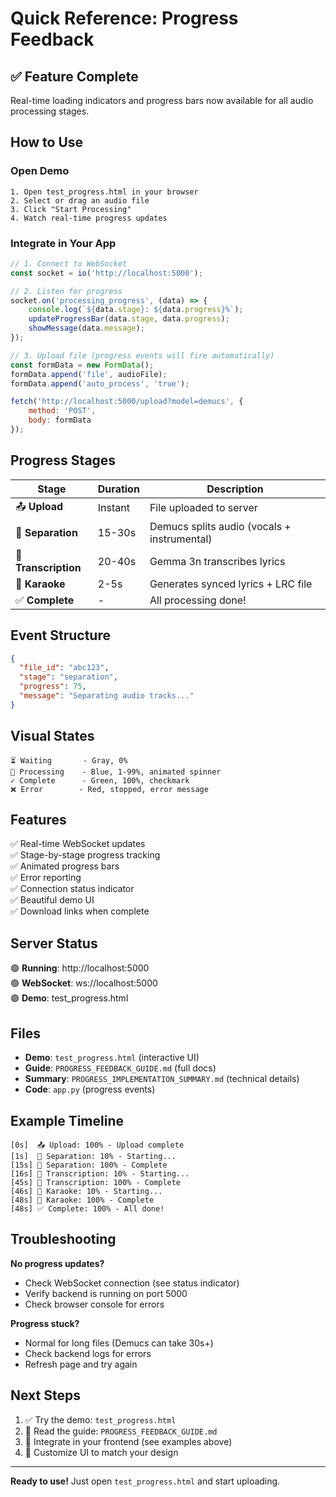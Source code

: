 # Quick Reference: Progress Feedback

## ✅ Feature Complete

Real-time loading indicators and progress bars now available for all audio processing stages.

## How to Use

### Open Demo
```
1. Open test_progress.html in your browser
2. Select or drag an audio file
3. Click "Start Processing"
4. Watch real-time progress updates
```

### Integrate in Your App

```javascript
// 1. Connect to WebSocket
const socket = io('http://localhost:5000');

// 2. Listen for progress
socket.on('processing_progress', (data) => {
    console.log(`${data.stage}: ${data.progress}%`);
    updateProgressBar(data.stage, data.progress);
    showMessage(data.message);
});

// 3. Upload file (progress events will fire automatically)
const formData = new FormData();
formData.append('file', audioFile);
formData.append('auto_process', 'true');

fetch('http://localhost:5000/upload?model=demucs', {
    method: 'POST',
    body: formData
});
```

## Progress Stages

| Stage | Duration | Description |
|-------|----------|-------------|
| 📤 **Upload** | Instant | File uploaded to server |
| 🎼 **Separation** | 15-30s | Demucs splits audio (vocals + instrumental) |
| 📝 **Transcription** | 20-40s | Gemma 3n transcribes lyrics |
| 🎤 **Karaoke** | 2-5s | Generates synced lyrics + LRC file |
| ✅ **Complete** | - | All processing done! |

## Event Structure

```json
{
  "file_id": "abc123",
  "stage": "separation",
  "progress": 75,
  "message": "Separating audio tracks..."
}
```

## Visual States

```
⏳ Waiting       - Gray, 0%
🔄 Processing    - Blue, 1-99%, animated spinner
✓ Complete      - Green, 100%, checkmark
❌ Error        - Red, stopped, error message
```

## Features

✅ Real-time WebSocket updates  
✅ Stage-by-stage progress tracking  
✅ Animated progress bars  
✅ Error reporting  
✅ Connection status indicator  
✅ Beautiful demo UI  
✅ Download links when complete  

## Server Status

🟢 **Running**: http://localhost:5000  
🟢 **WebSocket**: ws://localhost:5000  
🟢 **Demo**: test_progress.html  

## Files

- **Demo**: `test_progress.html` (interactive UI)
- **Guide**: `PROGRESS_FEEDBACK_GUIDE.md` (full docs)
- **Summary**: `PROGRESS_IMPLEMENTATION_SUMMARY.md` (technical details)
- **Code**: `app.py` (progress events)

## Example Timeline

```
[0s]  📤 Upload: 100% - Upload complete
[1s]  🎼 Separation: 10% - Starting...
[15s] 🎼 Separation: 100% - Complete
[16s] 📝 Transcription: 10% - Starting...
[45s] 📝 Transcription: 100% - Complete
[46s] 🎤 Karaoke: 10% - Starting...
[48s] 🎤 Karaoke: 100% - Complete
[48s] ✅ Complete: 100% - All done!
```

## Troubleshooting

**No progress updates?**
- Check WebSocket connection (see status indicator)
- Verify backend is running on port 5000
- Check browser console for errors

**Progress stuck?**
- Normal for long files (Demucs can take 30s+)
- Check backend logs for errors
- Refresh page and try again

## Next Steps

1. ✅ Try the demo: `test_progress.html`
2. 📖 Read the guide: `PROGRESS_FEEDBACK_GUIDE.md`
3. 🔧 Integrate in your frontend (see examples above)
4. 🎨 Customize UI to match your design

---

**Ready to use!** Just open `test_progress.html` and start uploading.
